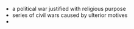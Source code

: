 - a political war justified with religious purpose
- series of civil wars caused by ulterior motives
- 